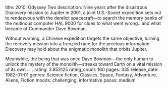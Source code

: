 title: 2010: Odyssey Two
description: Nine years after the disastrous Discovery mission to Jupiter in 2001, a joint U.S.-Soviet expedition sets out to rendezvous with the derelict spacecraft—to search the memory banks of the mutinous computer HAL 9000 for clues to what went wrong…and what became of Commander Dave Bowman.

Without warning, a Chinese expedition targets the same objective, turning the recovery mission into a frenzied race for the precious information Discovery may hold about the enigmatic monolith that orbits Jupiter.

Meanwhile, the being that was once Dave Bowman—the only human to unlock the mystery of the monolith—streaks toward Earth on a vital mission of its own . . . 
rating: 3.853125
rating_count: 160
pages: 335
release_date: 1982-01-01
genres: Science fiction, Classics, Space, Fantasy, Adventure, Aliens, Fiction
moods: challenging, informative
paces: medium